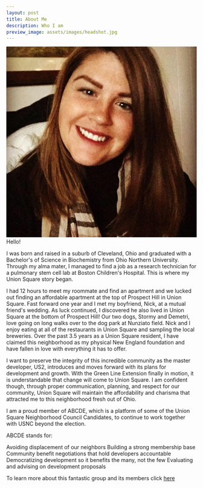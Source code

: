 ```yaml
---
layout: post
title: About Me
description: Who I am
preview_image: assets/images/headshot.jpg
---
```


<span class="image right"><img src="assets/images/headshot.jpg" alt="" /></span>Hello! 

I was born and raised in a suburb of Cleveland, Ohio and graduated with a Bachelor's of Science in Biochemistry from Ohio Northern University. Through my alma mater, I managed to find a job as a research technician for a pulmonary stem cell lab at Boston Children's Hospital. This is where my Union Square story began. 

I had 12 hours to meet my roommate and find an apartment and we lucked out finding an affordable apartment at the top of Prospect Hill in Union Square. Fast forward one year and I met my boyfriend, Nick, at a mutual friend's wedding. As luck continued, I discovered he also lived in Union Square at the bottom of Prospect Hill! Our two dogs, Stormy and Demetri, love going on long walks over to the dog park at Nunziato field. Nick and I enjoy eating at all of the restaurants in Union Square and sampling the local breweries. Over the past 3.5 years as a Union Square resident, I have claimed this neighborhood as my physical New England foundation and have fallen in love with everything it has to offer. 

I want to preserve the integrity of this incredible community as the master developer, US2, introduces and moves forward with its plans for development and growth. With the Green Line Extension finally in motion, it is understandable that change will come to Union Square. I am confident though, through proper communication, planning, and respect for our community, Union Square will maintain the affordability and charisma that attracted me to this neighborhood fresh out of Ohio. 

I am a proud member of ABCDE, which is a platform of some of the Union Square Neighborhood Council Candidates, to continue to work together with USNC beyond the election.

ABCDE stands for:

Avoiding displacement of our neighbors
Building a strong membership base
Community benefit negotiations that hold developers accountable
Democratizing development so it benefits the many, not the few
Evaluating and advising on development proposals

To learn more about this fantastic group and its members click [here](https://abcdeusnc.tumblr.com)